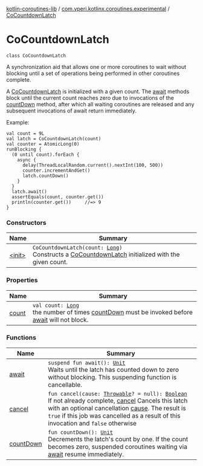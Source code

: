 [kotlin-coroutines-lib](../../index.md) / [com.vperi.kotlinx.coroutines.experimental](../index.md) / [CoCountdownLatch](./index.md)

# CoCountdownLatch

`class CoCountdownLatch`

A synchronization aid that allows one or more coroutines to wait
without blocking until a set of operations being performed in other
coroutines complete.

A [CoCountdownLatch](./index.md) is initialized with a given count. The
[await](await.md) methods block until the current count reaches zero due to
invocations of the [countDown](count-down.md) method, after which all waiting coroutines
are released and any subsequent invocations of await return immediately.

Example:

```
val count = 9L
val latch = CoCountdownLatch(count)
val counter = AtomicLong(0)
runBlocking {
  (0 until count).forEach {
    async {
      delay(ThreadLocalRandom.current().nextInt(100, 500))
      counter.incrementAndGet()
      latch.countDown()
    }
  }
  latch.await()
  assertEquals(count, counter.get())
  println(counter.get())     //=> 9
}
```

### Constructors

| Name | Summary |
|---|---|
| [&lt;init&gt;](-init-.md) | `CoCountdownLatch(count: `[`Long`](https://kotlinlang.org/api/latest/jvm/stdlib/kotlin/-long/index.html)`)`<br>Constructs a [CoCountdownLatch](./index.md) initialized with the given count. |

### Properties

| Name | Summary |
|---|---|
| [count](count.md) | `val count: `[`Long`](https://kotlinlang.org/api/latest/jvm/stdlib/kotlin/-long/index.html)<br>the number of times [countDown](count-down.md) must be invoked before     [await](await.md) will not block. |

### Functions

| Name | Summary |
|---|---|
| [await](await.md) | `suspend fun await(): `[`Unit`](https://kotlinlang.org/api/latest/jvm/stdlib/kotlin/-unit/index.html)<br>Waits until the latch has counted down to zero without blocking. This suspending function is cancellable. |
| [cancel](cancel.md) | `fun cancel(cause: `[`Throwable`](https://kotlinlang.org/api/latest/jvm/stdlib/kotlin/-throwable/index.html)`? = null): `[`Boolean`](https://kotlinlang.org/api/latest/jvm/stdlib/kotlin/-boolean/index.html)<br>If not already complete, [cancel](cancel.md) Cancels this latch with an optional cancellation [cause](cancel.md#com.vperi.kotlinx.coroutines.experimental.CoCountdownLatch$cancel(kotlin.Throwable)/cause). The result is `true` if this job was cancelled as a result of this invocation and `false` otherwise |
| [countDown](count-down.md) | `fun countDown(): `[`Unit`](https://kotlinlang.org/api/latest/jvm/stdlib/kotlin/-unit/index.html)<br>Decrements the latch's count by one. If the count becomes zero, suspended coroutines waiting via [await](await.md) resume immediately. |

